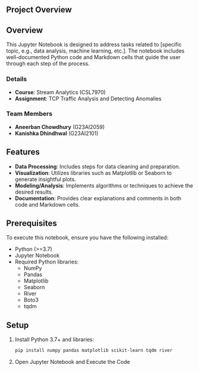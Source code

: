 ## **Project Overview**

## Overview
This Jupyter Notebook is designed to address tasks related to [specific topic, e.g., data analysis, machine learning, etc.]. The notebook includes well-documented Python code and Markdown cells that guide the user through each step of the process.

### **Details**
- **Course**: Stream Analytics (CSL7970)
- **Assignment**: TCP Traffic Analysis and Detecting Anomalies

### **Team Members**
- **Aneerban Chowdhury** (G23AI2059)
- **Kanishka Dhindhwal** (G23AI2101)

## Features
- **Data Processing**: Includes steps for data cleaning and preparation.
- **Visualization**: Utilizes libraries such as Matplotlib or Seaborn to generate insightful plots.
- **Modeling/Analysis**: Implements algorithms or techniques to achieve the desired results.
- **Documentation**: Provides clear explanations and comments in both code and Markdown cells.

## Prerequisites
To execute this notebook, ensure you have the following installed:
- Python (>=3.7)
- Jupyter Notebook
- Required Python libraries:
  - NumPy
  - Pandas
  - Matplotlib
  - Seaborn
  - River
  - Boto3
  - tqdm


## **Setup**
1. Install Python 3.7+ and libraries:
   ```bash
   pip install numpy pandas matplotlib scikit-learn tqdm river
2. Open Jupyter Notebook and Execute the Code
